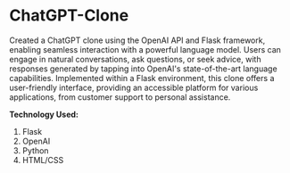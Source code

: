 # ChatGPT-Clone

Created a ChatGPT clone using the OpenAI API and Flask framework, enabling seamless interaction with a powerful language model. Users can engage in natural conversations, ask questions, or seek advice, with responses generated by tapping into OpenAI's state-of-the-art language capabilities. Implemented within a Flask environment, this clone offers a user-friendly interface, providing an accessible platform for various applications, from customer support to personal assistance.

**Technology Used:**
1. Flask
2. OpenAI
3. Python
4. HTML/CSS
